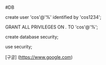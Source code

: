 #DB

create user 'cos'@'%' identified by 'cos1234';


GRANT ALL PRIVILEGES ON *.* TO 'cos'@'%';


create database security;


use security;

[구글] (https://www.google.com)

